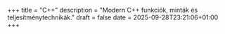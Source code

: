 +++
title = "C++"
description = "Modern C++ funkciók, minták és teljesítménytechnikák."
draft = false
date = 2025-09-28T23:21:06+01:00
+++